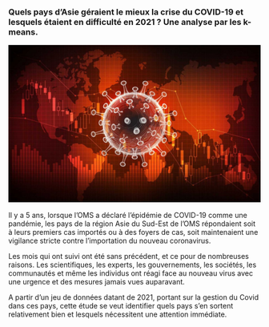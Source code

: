 ### Quels pays d’Asie géraient le mieux la crise du COVID-19 et lesquels étaient en difficulté en 2021 ? Une analyse par les k-means.

![Visualisation COVID](figures/Effective-Data-Visualization-In-the-Era-of-COVID-19.jpg)

Il y a 5 ans, lorsque l’OMS a déclaré l’épidémie de COVID-19 comme une pandémie, les pays de la région Asie du Sud-Est de l’OMS répondaient soit à leurs premiers cas importés ou à des foyers de cas, soit maintenaient une vigilance stricte contre l’importation du nouveau coronavirus.

Les mois qui ont suivi ont été sans précédent, et ce pour de nombreuses raisons. Les scientifiques, les experts, les gouvernements, les sociétés, les communautés et même les individus ont réagi face au nouveau virus avec une urgence et des mesures jamais vues auparavant.

A partir d’un jeu de données datant de 2021, portant sur la gestion du Covid dans ces pays, cette étude se veut identifier quels pays s’en sortent relativement bien et lesquels nécessitent une attention immédiate.  